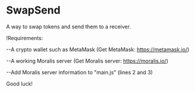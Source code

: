 # SwapSend
A way to swap tokens and send them to a receiver.


!Requirements:

--A crypto wallet such as MetaMask (Get MetaMask: https://metamask.io/)

--A working Moralis server (Get Moralis server: https://moralis.io/)

--Add Moralis server information to "main.js" (lines 2 and 3)


Good luck!
